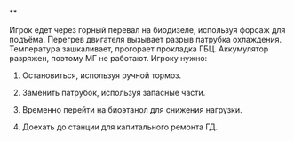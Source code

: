 **

Игрок едет через горный перевал на биодизеле, используя форсаж для подъёма. Перегрев двигателя вызывает разрыв патрубка охлаждения. Температура зашкаливает, прогорает прокладка ГБЦ. Аккумулятор разряжен, поэтому МГ не работают. Игроку нужно:

1. Остановиться, используя ручной тормоз.
    
2. Заменить патрубок, используя запасные части.
    
3. Временно перейти на биоэтанол для снижения нагрузки.
    
4. Доехать до станции для капитального ремонта ГД.
    


